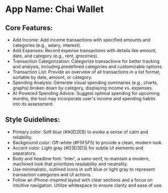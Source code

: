 # **App Name**: Chai Wallet

## Core Features:

- Add Income: Add income transactions with specified amounts and categories (e.g., salary, interest).
- Add Expenses: Record expense transactions with details like amount, date, and category (e.g., rent, groceries).
- Transaction Categorization: Categorize transactions for better tracking and analysis, including predefined categories and customizable options.
- Transaction List: Provide an overview of all transactions in a list format, sortable by date, amount, or category.
- Spending Analysis: Generate visual spending summaries (e.g., charts, graphs) broken down by category, displaying income vs. expenses.
- AI-Powered Spending Advice: Suggest optimal spending for upcoming months, the tool may incorporate user's income and spending habits into its assessment.

## Style Guidelines:

- Primary color: Soft blue (#A0D2EB) to evoke a sense of calm and reliability.
- Background color: Off-white (#F5F5F5) to provide a clean, modern look.
- Accent color: Light gray (#D3D3D3) for subtle UI elements and separators.
- Body and headline font: 'Inter', a sans-serif, to maintain a modern, machined look that prioritizes readability and neutrality.
- Use minimalistic, outlined icons in soft blue or light gray to represent transaction categories and UI actions.
- Follow an iPhone-inspired layout with clear sections and a focus on intuitive navigation. Utilize whitespace to ensure clarity and ease of use.